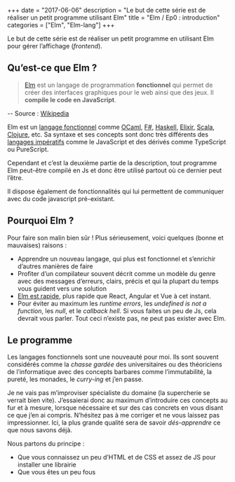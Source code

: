 +++
date = "2017-06-06"
description = "Le but de cette série est de réaliser un petit programme utilisant Elm"
title = "Elm / Ep0 : introduction"
categories = ["Elm", "Elm-lang"]
+++

Le but de cette série est de réaliser un petit programme en utilisant Elm pour gérer l’affichage (_frontend_).

## Qu’est-ce que Elm ?

> [Elm](http://elm-lang.org/) est un langage de programmation **fonctionnel** qui permet de créer des interfaces graphiques pour le web ainsi que des jeux. Il **compile le code en JavaScript**.

-- Source : [Wikipedia](https://fr.wikipedia.org/wiki/Elm_(langage))

Elm est un [langage fonctionnel](https://fr.wikipedia.org/wiki/Programmation_fonctionnelle) comme [OCaml](https://fr.wikipedia.org/wiki/OCaml), [F\#](https://fr.wikipedia.org/wiki/F_sharp), [Haskell](https://fr.wikipedia.org/wiki/Haskell), [Elixir](https://fr.wikipedia.org/wiki/Elixir_(langage)), [Scala](https://fr.wikipedia.org/wiki/Scala_(langage)), [Clojure](https://fr.wikipedia.org/wiki/Clojure), etc. Sa syntaxe et ses concepts sont donc très différents des [langages impératifs](https://fr.wikipedia.org/wiki/Programmation_imp%C3%A9rative) comme le JavaScript et des dérivés comme TypeScript ou PureScript.

Cependant et c’est la deuxième partie de la description, tout programme Elm peut-être compilé en Js et donc être utilisé partout où ce dernier peut l’être.

Il dispose également de fonctionnalités qui lui permettent de communiquer avec du code javascript pré-existant.

## Pourquoi Elm ?

Pour faire son malin bien sûr ! Plus sérieusement, voici quelques (bonne et mauvaises) raisons :

- Apprendre un nouveau langage, qui plus est fonctionnel et s’enrichir d’autres manières de faire
- Profiter d’un compilateur souvent décrit comme un modèle du genre avec des messages d’erreurs, clairs, précis et qui la plupart du temps vous guident vers une solution
- [Elm est rapide](http://elm-lang.org/blog/blazing-fast-html-round-two), plus rapide que React, Angular et Vue à cet instant.
- Pour éviter au maximum les _runtime errors_, les _undefined is not a function_, les _null_, et le _callback hell_. Si vous faites un peu de Js, cela devrait vous parler. Tout ceci n’existe pas, ne peut pas exister avec Elm.

## Le programme

Les langages fonctionnels sont une nouveauté pour moi. Ils sont souvent considérés comme la _chasse gardée_ des universitaires ou des théoriciens de l’informatique avec des concepts barbares comme l’immutabilité, la pureté, les monades, le _curry-ing_ et j’en passe.

Je ne vais pas m’improviser spécialiste du domaine (la supercherie se verrait bien vite). J’essaierai donc au maximum d’introduire ces concepts au fur et à mesure, lorsque nécessaire et sur des cas concrets en vous disant ce que j’en ai compris. N’hésitez pas à me corriger et ne vous laissez pas impressionner. Ici, la plus grande qualité sera de savoir _dés-apprendre_ ce que nous savons déjà.

Nous partons du principe :

* Que vous connaissez un peu d’HTML et de CSS et assez de JS pour installer une librairie
* Que vous êtes un peu fous